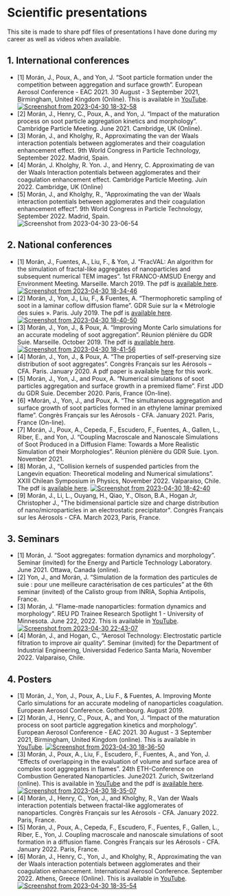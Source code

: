 # Scientific presentations

This site is made to share pdf files of presentations I have done during my career as well as videos when available.

## 1. International conferences

* [1] Morán, J., Poux, A., and Yon, J. “Soot particle formation under the competition between aggregation and surface growth”. European Aerosol Conference - EAC 2021. 30 August - 3 September 2021, Birmingham, United Kingdom (Online). This is available in [YouTube](https://youtu.be/E8ff4R8rwBc).
[![Screenshot from 2023-04-30 18-32-58](https://user-images.githubusercontent.com/62391931/235381154-7f2b2df1-8a9a-4977-879b-98fa1404d016.png)](https://youtu.be/E8ff4R8rwBc)
* [2] Morán, J., Henry, C., Poux, A., and Yon, J. “Impact of the maturation process on soot particle aggregation kinetics and morphology”. Cambridge Particle Meeting. June 2021. Cambridge, UK (Online).
* [3] Morán, J., and Kholghy, R., Approximating the van der Waals interaction potentials between agglomerates and their coagulation enhancement effect. 9th World Congress in Particle Technology, September 2022. Madrid, Spain.
* [4] Morán, J. Kholghy, R. Yon. J., and Henry, C. Approximating de van der Waals Interaction potentials between agglomerates and their coagulation enhancement effect. Cambridge Particle Meeting. Juin 2022. Cambridge, UK (Online)
* [5] Morán, J., and Kholghy, R., “Approximating the van der Waals interaction potentials between agglomerates and their coagulation enhancement effect”. 9th World Congress in Particle Technology, September 2022. Madrid, Spain.
![Screenshot from 2023-04-30 23-06-54](https://user-images.githubusercontent.com/62391931/235405357-a9c80fc2-9cd1-498b-8678-c8aff31be667.png)

## 2. National conferences

* [1] Morán, J., Fuentes, A., Liu, F., & Yon, J. “FracVAL: An algorithm for the simulation of fractal-like aggregates of nanoparticles and subsequent numerical TEM images”. 1st FRANCO-AMSUD Energy and Environment Meeting. Marseille. March 2019. The pdf is [available here](https://doi.org/10.13140/RG.2.2.34701.59368).
[![Screenshot from 2023-04-30 18-34-46](https://user-images.githubusercontent.com/62391931/235381407-a4c76ae1-eb2a-44ee-8e49-0ebe0f41309f.png)](https://doi.org/10.13140/RG.2.2.34701.59368)
* [2] Morán, J., Yon, J., Liu, F., & Fuentes, A. “Thermophoretic sampling of soot in a laminar coflow diffusion flame”. GDR Suie sur la « Métrologie des suies ». Paris. July 2019. The pdf is [available here](https://doi.org/10.13140/RG.2.2.10340.94087).
[![Screenshot from 2023-04-30 18-40-50](https://user-images.githubusercontent.com/62391931/235381441-d25a208c-f9c2-48ac-bdc1-eea1349ee1fe.png)](https://doi.org/10.13140/RG.2.2.10340.94087)
* [3] Morán, J., Yon, J., & Poux, A. “Improving Monte Carlo simulations for an accurate modeling of soot aggregation”. Réunion plénière du GDR Suie. Marseille. October 2019. The pdf is [available here](https://doi.org/10.13140/RG.2.2.16585.90723).
[![Screenshot from 2023-04-30 18-41-56](https://user-images.githubusercontent.com/62391931/235381485-2756bd40-8724-4910-a9e1-cb4f5d93ca50.png)](https://doi.org/10.13140/RG.2.2.16585.90723)
* [4] Morán, J., Yon, J., & Poux, A. “The properties of self-preserving size distribution of soot aggregates”. Congrès Français sur les Aérosols – CFA. Paris. January 2020. A pdf paper is available [here](https://doi.org/10.25576/ASFERA-CFA2020-19711) for this work.
* [5] Morán, J., Yon, J., and Poux, A. “Numerical simulations of soot particles aggregation and surface growth in a premixed flame”. First JDD du GDR Suie. December 2020. Paris, France (On-line).
* [6] *Morán, J., Yon, J., and Poux, A. “The simultaneous aggregation and surface growth of soot particles formed in an ethylene laminar premixed flame”. Congrès Français sur les Aérosols - CFA. January 2021. Paris, France (On-line).
* [7] Morán, J., Poux, A., Cepeda, F., Escudero, F., Fuentes, A., Gallen, L., Riber, E., and Yon, J. “Coupling Macroscale and Nanoscale Simulations of Soot Produced in a Diffusion Flame: Towards a More Realistic Simulation of their Morphologies”. Réunion plénière du GDR Suie. Lyon. November 2021.
* [8] Morán, J., “Collision kernels of suspended particles from the Langevin equation: Theoretical modeling and Numerical simulations”. XXIII Chilean Symposium in Physics, November 2022. Valparaiso, Chile. The pdf is [available here](https://doi.org/10.13140/RG.2.2.28226.66248).
[![Screenshot from 2023-04-30 18-42-40](https://user-images.githubusercontent.com/62391931/235381517-b655e5cf-1ce8-43a3-a6dc-c4502ba006bf.png)](https://doi.org/10.13140/RG.2.2.28226.66248)
* [9] Morán, J., Li, L., Ouyang, H., Qiao, Y., Olson, B.A., Hogan Jr, Christopher J., "The bidimensional particle size and charge distribution of nano/microparticles in an electrostatic precipitator". Congrès Français sur les Aérosols - CFA. March 2023, Paris, France.

## 3. Seminars

* [1] Morán, J. “Soot aggregates: formation dynamics and morphology”. Seminar (invited) for the Energy and Particle Technology Laboratory. June 2021. Ottawa, Canada (online).
* [2] Yon, J., and Morán, J. “Simulation de la formation des particules de suie : pour une meilleure caractérisation de ces particules” at the 6th seminar (invited) of the Calisto group from INRIA, Sophia Antipolis, France.
* [3] Morán, J. "Flame-made nanoparticles: formation dynamics and morphology". REU PD Trainee Research Spotlight 1 - University of Minnesota. June 222, 2022. This is available in [YouTube](https://youtu.be/xL6v0dUA1a4).
[![Screenshot from 2023-04-30 22-43-07](https://user-images.githubusercontent.com/62391931/235403719-f571bbcc-18d8-492f-a617-9fa6eee54a27.png)](https://youtu.be/xL6v0dUA1a4)
* [4] Morán, J., and Hogan, C., “Aerosol Technology: Electrostatic particle filtration to improve air quality”. Seminar (invited) for the Department of Industrial Engineering, Universidad Federico Santa Marı́a, November 2022. Valparaiso, Chile.


## 4. Posters
* [1] Morán, J., Yon, J., Poux, A., Liu F., & Fuentes, A. Improving Monte Carlo simulations for an accurate modeling of nanoparticles coagulation. European Aerosol Conference. Gothenbourg. August 2019.
* [2] Morán, J., Henry, C., Poux, A., and Yon, J. “Impact of the maturation process on soot particle aggregation kinetics and morphology”. European Aerosol Conference - EAC 2021. 30 August - 3 September 2021, Birmingham, United Kingdom (online). This is available in [YouTube](https://youtu.be/AfUgvpkO6dA).
[![Screenshot from 2023-04-30 18-36-50](https://user-images.githubusercontent.com/62391931/235381309-99e25c77-483f-4cc6-9b4a-022a989008dc.png)](https://youtu.be/AfUgvpkO6dA)
* [3] Morán, J., Poux, A., Liu, F., Escudero, F., Fuentes, A., and Yon, J. “Effects of overlapping in the evaluation of volume and surface area of complex soot aggregates in flames”. 24th ETH-Conference on Combustion Generated Nanoparticles. June2021. Zurich, Switzerland (online). This is available in [YouTube](https://youtu.be/0LC2pzlnPKY) and the pdf is [available here](https://doi.org/10.13140/RG.2.2.33638.55364).
[![Screenshot from 2023-04-30 18-35-07](https://user-images.githubusercontent.com/62391931/235381234-90461dc6-fffd-4673-a861-b5bf5f1bacb8.png)](https://doi.org/10.13140/RG.2.2.33638.55364)
* [4] Morán, J., Henry, C., Yon, J., and Kholghy, R., Van der Waals interaction potentials between fractal-like agglomerates of nanoparticles. Congrès Français sur les Aérosols - CFA. January 2022. Paris, France.
* [5] Morán, J., Poux, A., Cepeda, F., Escudero, F., Fuentes, F., Gallen, L., Riber, E., Yon, J. Coupling macroscale and nanoscale simulations of soot formation in a diffusion flame. Congrès Français sur les Aérosols - CFA. January 2022. Paris, France.
* [6] Morán, J., Henry, C., Yon, J., and Kholghy, R., Approximating the van der Waals interaction potentials between agglomerates and their coagulation enhancement. International Aerosol Conference. September 2022. Athens, Greece (Online). This is available in [YouTube](https://youtu.be/YA6rjobiuh0).
[![Screenshot from 2023-04-30 18-35-54](https://user-images.githubusercontent.com/62391931/235381275-bba0d4ac-fe15-462c-b2d6-e7e717f35c01.png)](https://youtu.be/YA6rjobiuh0)

